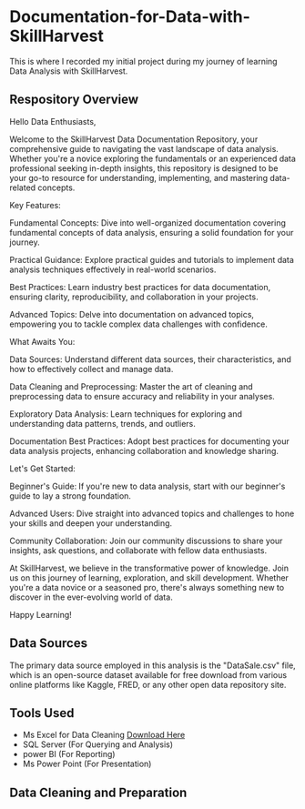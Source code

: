 # Documentation-for-Data-with-SkillHarvest
This is where I recorded my initial project during my journey of learning Data Analysis with SkillHarvest.

## Respository Overview

Hello Data Enthusiasts,

 Welcome to the SkillHarvest Data Documentation Repository, your comprehensive guide to navigating the vast landscape of data analysis. Whether you're a novice exploring the fundamentals or an experienced data professional seeking in-depth insights, this repository is designed to be your go-to resource for understanding, implementing, and mastering data-related concepts.

 Key Features:

Fundamental Concepts: Dive into well-organized documentation covering fundamental concepts of data analysis, ensuring a solid foundation for your journey.

Practical Guidance: Explore practical guides and tutorials to implement data analysis techniques effectively in real-world scenarios.

Best Practices: Learn industry best practices for data documentation, ensuring clarity, reproducibility, and collaboration in your projects.

Advanced Topics: Delve into documentation on advanced topics, empowering you to tackle complex data challenges with confidence.

 What Awaits You:

Data Sources: Understand different data sources, their characteristics, and how to effectively collect and manage data.

Data Cleaning and Preprocessing: Master the art of cleaning and preprocessing data to ensure accuracy and reliability in your analyses.

Exploratory Data Analysis: Learn techniques for exploring and understanding data patterns, trends, and outliers.

Documentation Best Practices: Adopt best practices for documenting your data analysis projects, enhancing collaboration and knowledge sharing.

 Let's Get Started:

Beginner's Guide: If you're new to data analysis, start with our beginner's guide to lay a strong foundation.

Advanced Users: Dive straight into advanced topics and challenges to hone your skills and deepen your understanding.

Community Collaboration: Join our community discussions to share your insights, ask questions, and collaborate with fellow data enthusiasts.

At SkillHarvest, we believe in the transformative power of knowledge. Join us on this journey of learning, exploration, and skill development. Whether you're a data novice or a seasoned pro, there's always something new to discover in the ever-evolving world of data.

Happy Learning!

## Data Sources
The primary data source employed in this analysis is the "DataSale.csv" file, which is an open-source dataset available for free download from various online platforms like Kaggle, FRED, or any other open data repository site.

## Tools Used
- Ms Excel for Data Cleaning [Download Here](https:/www.microsoft.com)
- SQL Server (For Querying and Analysis)
- power BI (For Reporting)
- Ms Power Point (For Presentation)

## Data Cleaning and Preparation

